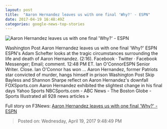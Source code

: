 ```yaml
---
layout: post
title:  "Aaron Hernandez leaves us with one final 'Why?' - ESPN"
date: 2017-04-19 16:48:49Z
categories: google-news-top-stories
---
```


![Aaron Hernandez leaves us with one final 'Why?' - ESPN](http://a3.espncdn.com/combiner/i?img=%2Fphoto%2F2017%2F0419%2Fr201077_1296x729_16%2D9.jpg)

Washington Post Aaron Hernandez leaves us with one final 'Why?' ESPN ESPN's Adam Schefter looks at the tragic circumstances surrounding the life and death of Aaron Hernandez. (2:16). Facebook · Twitter · Facebook Messenger; Email; comment. 12:48 PM ET. Ian O'ConnorESPN Senior Writer. Close. Ian O'Connor has won ... Aaron Hernandez, former Patriots star convicted of murder, hangs himself in prison Washington Post Skip Bayless and Shannon Sharpe reflect on Aaron Hernandez's downfall FOXSports.com Aaron Hernandez exhibited the slightest change in his final days Yahoo Sports NBCSports.com - ABC News - The Boston Globe - Sports Illustrated all 928 news articles »


Full story on F3News: [Aaron Hernandez leaves us with one final 'Why?' - ESPN](http://www.f3nws.com/n/vqNACB)

> Posted on: Wednesday, April 19, 2017 9:48:49 PM
